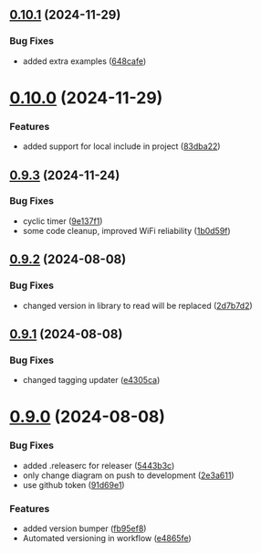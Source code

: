 ## [0.10.1](https://github.com/ErikMeinders/knx_platformio/compare/v0.10.0...v0.10.1) (2024-11-29)


### Bug Fixes

* added extra examples ([648cafe](https://github.com/ErikMeinders/knx_platformio/commit/648cafeb15b4fd4bbfe12e3c1c20637df23e1972))

# [0.10.0](https://github.com/ErikMeinders/knx_platformio/compare/v0.9.3...v0.10.0) (2024-11-29)


### Features

* added support for local include in project ([83dba22](https://github.com/ErikMeinders/knx_platformio/commit/83dba22fe2a074fbf89893a7152513b7d5180943))

## [0.9.3](https://github.com/ErikMeinders/knx_platformio/compare/v0.9.2...v0.9.3) (2024-11-24)


### Bug Fixes

* cyclic timer ([9e137f1](https://github.com/ErikMeinders/knx_platformio/commit/9e137f1913a26901df26f2cf9dc079611b4a1286))
* some code cleanup, improved WiFi reliability ([1b0d59f](https://github.com/ErikMeinders/knx_platformio/commit/1b0d59f27c40a00ce523daaf63c33c2b2c211e03))

## [0.9.2](https://github.com/ErikMeinders/knx_platformio/compare/v0.9.1...v0.9.2) (2024-08-08)


### Bug Fixes

* changed version in library to read will be replaced ([2d7b7d2](https://github.com/ErikMeinders/knx_platformio/commit/2d7b7d25f3121ea73c916f10df80e1c92c8d1000))

## [0.9.1](https://github.com/ErikMeinders/knx_platformio/compare/v0.9.0...v0.9.1) (2024-08-08)


### Bug Fixes

* changed tagging updater ([e4305ca](https://github.com/ErikMeinders/knx_platformio/commit/e4305caa3687392c2d853c5f048e9f77ba23c24a))

# [0.9.0](https://github.com/ErikMeinders/knx_platformio/compare/v0.8.5...v0.9.0) (2024-08-08)


### Bug Fixes

* added .releaserc for releaser ([5443b3c](https://github.com/ErikMeinders/knx_platformio/commit/5443b3c7c33588c059c833b65d17ad687acff804))
* only change diagram on push to development ([2e3a611](https://github.com/ErikMeinders/knx_platformio/commit/2e3a611458339ca9f1503f28b05b3c49a91e14c5))
* use github token ([91d69e1](https://github.com/ErikMeinders/knx_platformio/commit/91d69e1b42225ef85de8bde9c9ceb0ba1f5dd3ab))


### Features

* added version bumper ([fb95ef8](https://github.com/ErikMeinders/knx_platformio/commit/fb95ef86c599a9e2ea92b7a3c4cd9c0a598de6ee))
* Automated versioning in workflow ([e4865fe](https://github.com/ErikMeinders/knx_platformio/commit/e4865fe87f89fb634e6ad49b721f639c27ff311c))
